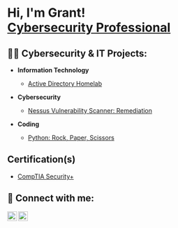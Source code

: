<h1>Hi, I'm Grant! <br/> <a href="https://www.linkedin.com/in/grant-abrams-52b04b19b/">Cybersecurity Professional</a></h1>

<h2>👨‍💻 Cybersecurity & IT Projects:</h2>

- <b>Information Technology</b>
  - [Active Directory Homelab](https://github.com/grantabe/ActiveDirectoryHomeLab)
- <b>Cybersecurity</b>
  - [Nessus Vulnerability Scanner: Remediation](https://github.com/joshmadakor1/Jwipe.PowerShell)

- <b>Coding</b>
  - [Python: Rock, Paper, Scissors](https://github.com/joshmadakor1/Sentinel-Lab)
  
<h2>Certification(s)</h2>

 - [CompTIA Security+](https://www.credly.com/badges/ec7a6488-35db-4f3e-8d0f-c75cbb79f0bc/public_url)


<h2> 🤳 Connect with me:</h2>


[<img align="left" alt="GrantA | LinkedIn" width="22px" src="https://cdn.jsdelivr.net/npm/simple-icons@v3/icons/linkedin.svg" />][linkedin]
[<img align="left" alt="GrantA | Instagram" width="22px" src="https://cdn.jsdelivr.net/npm/simple-icons@v3/icons/instagram.svg" />][instagram]


[instagram]: https://www.instagram.com/grn.t/
[linkedin]: https://www.linkedin.com/in/grant-abrams-52b04b19b/


